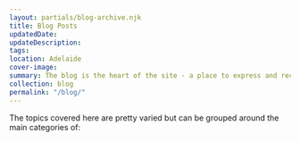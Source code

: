 ```yaml
---
layout: partials/blog-archive.njk
title: Blog Posts
updatedDate:
updateDescription: 
tags:
location: Adelaide
cover-image: 
summary: The blog is the heart of the site - a place to express and record life as it goes by. 
collection: blog
permalink: "/blog/"
---
```


The topics covered here are pretty varied but can be grouped around the main categories of: 

